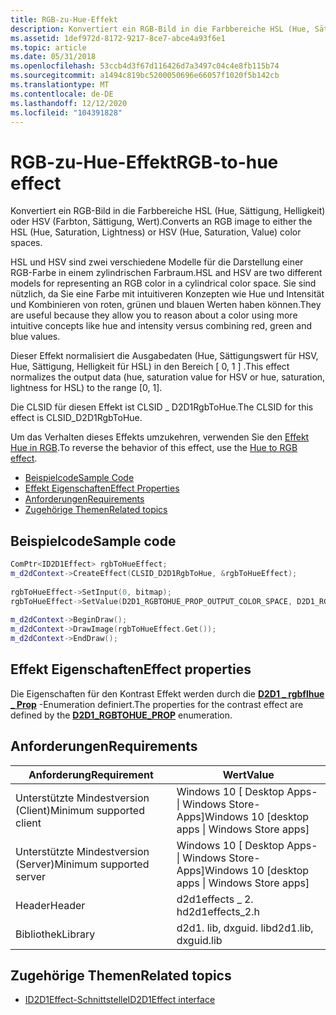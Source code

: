 ```yaml
---
title: RGB-zu-Hue-Effekt
description: Konvertiert ein RGB-Bild in die Farbbereiche HSL (Hue, Sättigung, Helligkeit) oder HSV (Farbton, Sättigung, Wert).
ms.assetid: 1def972d-8172-9217-8ce7-abce4a93f6e1
ms.topic: article
ms.date: 05/31/2018
ms.openlocfilehash: 53ccb4d3f67d116426d7a3497c04c4e8fb115b74
ms.sourcegitcommit: a1494c819bc5200050696e66057f1020f5b142cb
ms.translationtype: MT
ms.contentlocale: de-DE
ms.lasthandoff: 12/12/2020
ms.locfileid: "104391828"
---
```

# <a name="rgb-to-hue-effect"></a><span data-ttu-id="0a734-103">RGB-zu-Hue-Effekt</span><span class="sxs-lookup"><span data-stu-id="0a734-103">RGB-to-hue effect</span></span>

<span data-ttu-id="0a734-104">Konvertiert ein RGB-Bild in die Farbbereiche HSL (Hue, Sättigung, Helligkeit) oder HSV (Farbton, Sättigung, Wert).</span><span class="sxs-lookup"><span data-stu-id="0a734-104">Converts an RGB image to either the HSL (Hue, Saturation, Lightness) or HSV (Hue, Saturation, Value) color spaces.</span></span>

<span data-ttu-id="0a734-105">HSL und HSV sind zwei verschiedene Modelle für die Darstellung einer RGB-Farbe in einem zylindrischen Farbraum.</span><span class="sxs-lookup"><span data-stu-id="0a734-105">HSL and HSV are two different models for representing an RGB color in a cylindrical color space.</span></span> <span data-ttu-id="0a734-106">Sie sind nützlich, da Sie eine Farbe mit intuitiveren Konzepten wie Hue und Intensität und Kombinieren von roten, grünen und blauen Werten haben können.</span><span class="sxs-lookup"><span data-stu-id="0a734-106">They are useful because they allow you to reason about a color using more intuitive concepts like hue and intensity versus combining red, green and blue values.</span></span>

<span data-ttu-id="0a734-107">Dieser Effekt normalisiert die Ausgabedaten (Hue, Sättigungswert für HSV, Hue, Sättigung, Helligkeit für HSL) in den Bereich \[ 0, 1 \] .</span><span class="sxs-lookup"><span data-stu-id="0a734-107">This effect normalizes the output data (hue, saturation value for HSV or hue, saturation, lightness for HSL) to the range \[0, 1\].</span></span>

<span data-ttu-id="0a734-108">Die CLSID für diesen Effekt ist CLSID \_ D2D1RgbToHue.</span><span class="sxs-lookup"><span data-stu-id="0a734-108">The CLSID for this effect is CLSID\_D2D1RgbToHue.</span></span>

<span data-ttu-id="0a734-109">Um das Verhalten dieses Effekts umzukehren, verwenden Sie den [Effekt Hue in RGB](hue-to-rgb-effect.md).</span><span class="sxs-lookup"><span data-stu-id="0a734-109">To reverse the behavior of this effect, use the [Hue to RGB effect](hue-to-rgb-effect.md).</span></span>

-   [<span data-ttu-id="0a734-110">Beispielcode</span><span class="sxs-lookup"><span data-stu-id="0a734-110">Sample Code</span></span>](#sample-code)
-   [<span data-ttu-id="0a734-111">Effekt Eigenschaften</span><span class="sxs-lookup"><span data-stu-id="0a734-111">Effect Properties</span></span>](#effect-properties)
-   [<span data-ttu-id="0a734-112">Anforderungen</span><span class="sxs-lookup"><span data-stu-id="0a734-112">Requirements</span></span>](#requirements)
-   [<span data-ttu-id="0a734-113">Zugehörige Themen</span><span class="sxs-lookup"><span data-stu-id="0a734-113">Related topics</span></span>](#related-topics)

## <a name="sample-code"></a><span data-ttu-id="0a734-114">Beispielcode</span><span class="sxs-lookup"><span data-stu-id="0a734-114">Sample code</span></span>


```C++
ComPtr<ID2D1Effect> rgbToHueEffect;
m_d2dContext->CreateEffect(CLSID_D2D1RgbToHue, &rgbToHueEffect);
 
rgbToHueEffect->SetInput(0, bitmap);
rgbToHueEffect->SetValue(D2D1_RGBTOHUE_PROP_OUTPUT_COLOR_SPACE, D2D1_RGBTOHUE_OUTPUT_COLOR_SPACE_HUE_SATURATION_VALUE);
 
m_d2dContext->BeginDraw();
m_d2dContext->DrawImage(rgbToHueEffect.Get());
m_d2dContext->EndDraw();

```



## <a name="effect-properties"></a><span data-ttu-id="0a734-115">Effekt Eigenschaften</span><span class="sxs-lookup"><span data-stu-id="0a734-115">Effect properties</span></span>

<span data-ttu-id="0a734-116">Die Eigenschaften für den Kontrast Effekt werden durch die [**D2D1 \_ rgbflhue \_ Prop**](/windows/desktop/api/d2d1effects_2/ne-d2d1effects_2-d2d1_rgbtohue_prop) -Enumeration definiert.</span><span class="sxs-lookup"><span data-stu-id="0a734-116">The properties for the contrast effect are defined by the [**D2D1\_RGBTOHUE\_PROP**](/windows/desktop/api/d2d1effects_2/ne-d2d1effects_2-d2d1_rgbtohue_prop) enumeration.</span></span>

## <a name="requirements"></a><span data-ttu-id="0a734-117">Anforderungen</span><span class="sxs-lookup"><span data-stu-id="0a734-117">Requirements</span></span>



| <span data-ttu-id="0a734-118">Anforderung</span><span class="sxs-lookup"><span data-stu-id="0a734-118">Requirement</span></span> | <span data-ttu-id="0a734-119">Wert</span><span class="sxs-lookup"><span data-stu-id="0a734-119">Value</span></span> |
|--------------------------|---------------------------------------------------|
| <span data-ttu-id="0a734-120">Unterstützte Mindestversion (Client)</span><span class="sxs-lookup"><span data-stu-id="0a734-120">Minimum supported client</span></span> | <span data-ttu-id="0a734-121">Windows 10 \[ Desktop Apps- \| Windows Store-Apps\]</span><span class="sxs-lookup"><span data-stu-id="0a734-121">Windows 10 \[desktop apps \| Windows Store apps\]</span></span> |
| <span data-ttu-id="0a734-122">Unterstützte Mindestversion (Server)</span><span class="sxs-lookup"><span data-stu-id="0a734-122">Minimum supported server</span></span> | <span data-ttu-id="0a734-123">Windows 10 \[ Desktop Apps- \| Windows Store-Apps\]</span><span class="sxs-lookup"><span data-stu-id="0a734-123">Windows 10 \[desktop apps \| Windows Store apps\]</span></span> |
| <span data-ttu-id="0a734-124">Header</span><span class="sxs-lookup"><span data-stu-id="0a734-124">Header</span></span>                   | <span data-ttu-id="0a734-125">d2d1effects \_ 2. h</span><span class="sxs-lookup"><span data-stu-id="0a734-125">d2d1effects\_2.h</span></span>                                  |
| <span data-ttu-id="0a734-126">Bibliothek</span><span class="sxs-lookup"><span data-stu-id="0a734-126">Library</span></span>                  | <span data-ttu-id="0a734-127">d2d1. lib, dxguid. lib</span><span class="sxs-lookup"><span data-stu-id="0a734-127">d2d1.lib, dxguid.lib</span></span>                              |


## <a name="related-topics"></a><span data-ttu-id="0a734-128">Zugehörige Themen</span><span class="sxs-lookup"><span data-stu-id="0a734-128">Related topics</span></span>

* [<span data-ttu-id="0a734-129">ID2D1Effect-Schnittstelle</span><span class="sxs-lookup"><span data-stu-id="0a734-129">ID2D1Effect interface</span></span>](/windows/desktop/api/d2d1_1/nn-d2d1_1-id2d1effect)
